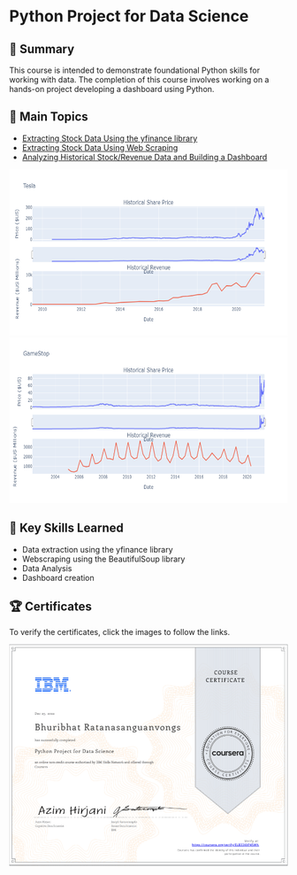 # Python Project for Data Science

## 📄 Summary 
This course is intended to demonstrate foundational Python skills for working with data. The completion of this course involves working on a hands-on project developing a dashboard using Python.

## 📑 Main Topics 
- [Extracting Stock Data Using the yfinance library](https://github.com/Bhuribhat/IBM-Data-Science/blob/main/5.%20Python%20Project%20for%20Data%20Science/Extracting_Stock_Data_Library.ipynb)
- [Extracting Stock Data Using Web Scraping](https://github.com/Bhuribhat/IBM-Data-Science/blob/main/5.%20Python%20Project%20for%20Data%20Science/Extracing_Stock_Data_Webscraping.ipynb)
- [Analyzing Historical Stock/Revenue Data and Building a Dashboard](https://github.com/Bhuribhat/IBM-Data-Science/blob/main/5.%20Python%20Project%20for%20Data%20Science/Final%20Assignment.ipynb)

<p align="middle">
  <img src="./Images/plot1.png" height="300">
  <img src="./Images/plot2.png" height="300">
</p>

## 🔑 Key Skills Learned 
- Data extraction using the yfinance library
- Webscraping using the BeautifulSoup library
- Data Analysis
- Dashboard creation

## 🏆 Certificates 
To verify the certificates, click the images to follow the links.

<p align="middle">
  <a href="https://coursera.org/share/2189dc8f5d66d4f059ed4a8513d9aee9"><img src="./Images/Certificate.png" height="400"></a>
</p>
